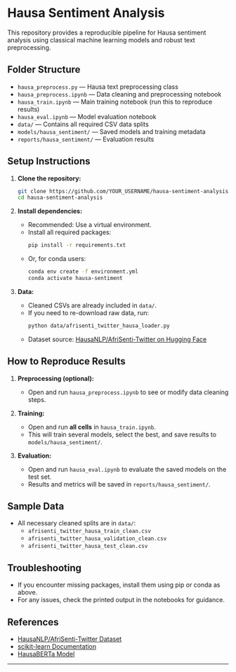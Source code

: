 # Hausa Sentiment Analysis

This repository provides a reproducible pipeline for Hausa sentiment analysis using classical machine learning models and robust text preprocessing.

## Folder Structure

- `hausa_preprocess.py` — Hausa text preprocessing class
- `hausa_preprocess.ipynb` — Data cleaning and preprocessing notebook
- `hausa_train.ipynb` — Main training notebook (run this to reproduce results)
- `hausa_eval.ipynb` — Model evaluation notebook
- `data/` — Contains all required CSV data splits
- `models/hausa_sentiment/` — Saved models and training metadata
- `reports/hausa_sentiment/` — Evaluation results

## Setup Instructions

1. **Clone the repository:**
   ```sh
   git clone https://github.com/YOUR_USERNAME/hausa-sentiment-analysis.git
   cd hausa-sentiment-analysis
   ```

2. **Install dependencies:**
   - Recommended: Use a virtual environment.
   - Install all required packages:
     ```sh
     pip install -r requirements.txt
     ```
   - Or, for conda users:
     ```sh
     conda env create -f environment.yml
     conda activate hausa-sentiment
     ```

3. **Data:**
   - Cleaned CSVs are already included in `data/`.
   - If you need to re-download raw data, run:
     ```sh
     python data/afrisenti_twitter_hausa_loader.py
     ```
   - Dataset source: [HausaNLP/AfriSenti-Twitter on Hugging Face](https://huggingface.co/datasets/HausaNLP/AfriSenti-Twitter)

## How to Reproduce Results

1. **Preprocessing (optional):**
   - Open and run `hausa_preprocess.ipynb` to see or modify data cleaning steps.

2. **Training:**
   - Open and run **all cells** in `hausa_train.ipynb`.
   - This will train several models, select the best, and save results to `models/hausa_sentiment/`.

3. **Evaluation:**
   - Open and run `hausa_eval.ipynb` to evaluate the saved models on the test set.
   - Results and metrics will be saved in `reports/hausa_sentiment/`.

## Sample Data

- All necessary cleaned splits are in `data/`:
  - `afrisenti_twitter_hausa_train_clean.csv`
  - `afrisenti_twitter_hausa_validation_clean.csv`
  - `afrisenti_twitter_hausa_test_clean.csv`

## Troubleshooting

- If you encounter missing packages, install them using pip or conda as above.
- For any issues, check the printed output in the notebooks for guidance.

## References

- [HausaNLP/AfriSenti-Twitter Dataset](https://huggingface.co/datasets/HausaNLP/AfriSenti-Twitter)
- [scikit-learn Documentation](https://scikit-learn.org/stable/)
- [HausaBERTa Model](https://huggingface.co/mangaphd/HausaBERTa)

---
